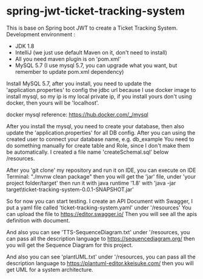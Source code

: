 # spring-jwt-ticket-tracking-system
This is base on Spring boot JWT to create a Ticket Tracking System.
Development environment :
 - JDK 1.8
 - IntelliJ (we just use default Maven on it, don't need to install)
 - All you need maven plugin is on 'pom.xml'
 - MySQL 5.7 (I use mysql 5.7, you can upgrade what you want, but remember to update pom.xml dependency)
 
 Install MySQL 5.7, after you install, you need to update the 'application.properties' to config the jdbc url
 because I use docker image to install mysql, so my ip is my local private ip, if you install yours don't using docker, 
 then yours will be 'localhost'.
 
 docker mysql reference: https://hub.docker.com/_/mysql
 
 After you install the mysql, you need to create your database, then also update the 'application.properties' for all DB config.
 After you can using the created user to connect your database name, e.g. db_example
 You need to do something manually for create table and Role, since I don't make them be automatically.
 I created a file name 'createSchemal.sql' below /resources.
 
 After you 'git clone' my repository and run it on IDE,
 you can execute on IDE Terminal: "./mvnw clean package"
 then you will get the 'jar' file, under 'your project folder/target'
 then run it with java runtime '1.8' with 'java -jar target\ticket-tracking-system-0.0.1-SNAPSHOT.jar'
 
 So for now you can start testing.
 I create an API Document with Swagger, I put a yaml file called 'ticket-tracking-system.yaml' under '/resources'
 You can upload the file to https://editor.swagger.io/
 Then you will see all the apis definition with document.  
 
 And also you can see 'TTS-SequenceDiagram.txt' under '/resources,
 you can pass all the description language to https://sequencediagram.org/
 then you will get the Sequence Diagram for this project.
 
 And also you can see 'plantUML.txt' under '/resources,
 you can pass all the description language to https://plantuml-editor.kkeisuke.com/
 then you will get UML for a system architecture.
 
 
 
